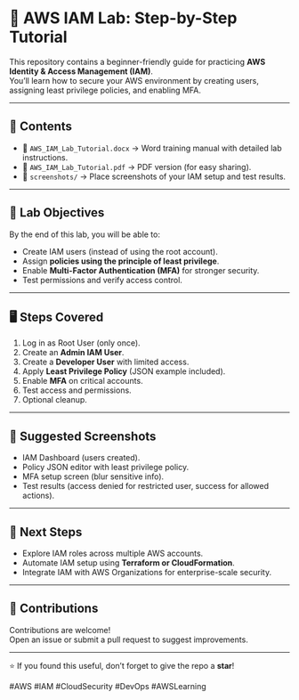 # 🔐 AWS IAM Lab: Step-by-Step Tutorial

This repository contains a beginner-friendly guide for practicing **AWS Identity & Access Management (IAM)**.  
You’ll learn how to secure your AWS environment by creating users, assigning least privilege policies, and enabling MFA.

---

## 📂 Contents
- 📄 `AWS_IAM_Lab_Tutorial.docx` → Word training manual with detailed lab instructions.  
- 📄 `AWS_IAM_Lab_Tutorial.pdf` → PDF version (for easy sharing).  
- 📸 `screenshots/` → Place screenshots of your IAM setup and test results.

---

## 🧪 Lab Objectives
By the end of this lab, you will be able to:
- Create IAM users (instead of using the root account).  
- Assign **policies using the principle of least privilege**.  
- Enable **Multi-Factor Authentication (MFA)** for stronger security.  
- Test permissions and verify access control.  

---

## 🖥 Steps Covered
1. Log in as Root User (only once).  
2. Create an **Admin IAM User**.  
3. Create a **Developer User** with limited access.  
4. Apply **Least Privilege Policy** (JSON example included).  
5. Enable **MFA** on critical accounts.  
6. Test access and permissions.  
7. Optional cleanup.  

---

## 📸 Suggested Screenshots
- IAM Dashboard (users created).  
- Policy JSON editor with least privilege policy.  
- MFA setup screen (blur sensitive info).  
- Test results (access denied for restricted user, success for allowed actions).  

---

## 🚀 Next Steps
- Explore IAM roles across multiple AWS accounts.  
- Automate IAM setup using **Terraform or CloudFormation**.  
- Integrate IAM with AWS Organizations for enterprise-scale security.  

---

## 🤝 Contributions
Contributions are welcome!  
Open an issue or submit a pull request to suggest improvements.  

---

⭐ If you found this useful, don’t forget to give the repo a **star**!

#AWS #IAM #CloudSecurity #DevOps #AWSLearning
